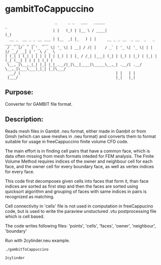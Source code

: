 # gambitToCappuccino
```
                       _     _ _   ___   _____                                 _              
                      | |   (_) | |__ \ / ____|                               (_)             
  __ _  __ _ _ __ ___ | |__  _| |_   ) | |     __ _ _ __  _ __  _   _  ___ ___ _ _ __   ___
 / _` |/ _` | '_ ` _ \| '_ \| | __| / /| |    / _` | '_ \| '_ \| | | |/ __/ __| | '_ \ / _ \
| (_| | (_| | | | | | | |_) | | |_ / /_| |___| (_| | |_) | |_) | |_| | (_| (__| | | | | (_) |
 \__, |\__,_|_| |_| |_|_.__/|_|\__|____|\_____\__,_| .__/| .__/ \__,_|\___\___|_|_| |_|\___/
  __/ |                                            | |   | |
 |___/                                             |_|   |_| 

```
Purpose:
--------------------

Converter for GAMBIT file format.

Description:
-----------------------

Reads mesh files in Gambit .neu format, either made in Gambit or from Gmsh (which can save meshes in .neu format) and converts them to format suitable for usage in freeCappuccino finite volume CFD code.

The main effort is in finding cell pairs that have a common face, which is data often missing from mesh formats inteded for FEM analysis. The Finite Volume Method requires indices of the owner and neighbour cell for each face, and the owner cell for every boundary face, as well as vertex indices for every face.

This code first decomposes given cells into faces that form it, than face indices are sorted as first step and then the faces are sorted using quicksort algorithm and grouping of faces with same indices in pairs is recognized as matching.

Cell connectivity in 'cells' file is not used in computation in freeCappucino code, but is used to write the paraview unstuctured .vtu postprocessing file which is cell based.

The code writes following files: 'points', 'cells', 'faces', 'owner', 'neighbour', 'boundary'

Run with 2cylinder.neu example.
```
./gambitToCappuccino

2cylinder
```
